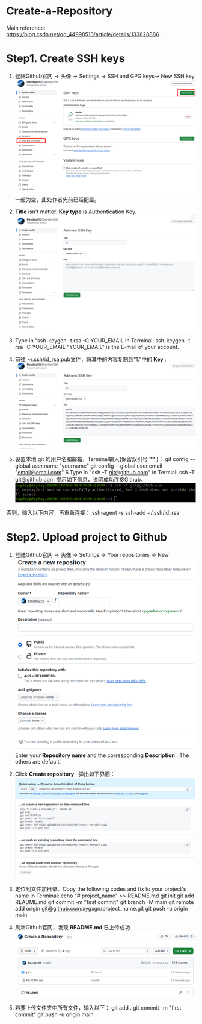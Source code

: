 # Create-a-Repository
Main reference: https://blog.csdn.net/qq_44998513/article/details/133828886
# Step1. Create SSH keys
1. 登陆Github官网 -> 头像 -> Settings -> SSH and GPG keys-> New SSH key
![image](https://github.com/DaydayXtt/Create-a-Repository/blob/main/pics/SSH_1.png)
一般为空，此处作者先前已经配置。

2. **Title** isn't matter. **Key type** is Authentication Key.
![image](https://github.com/DaydayXtt/Create-a-Repository/blob/main/pics/SSH_2.png)

3. Type in "ssh-keygen -t rsa -C YOUR_EMAIL in Terminal:
    ssh-keygen -t rsa -C YOUR_EMAIL
"YOUR_EMAIL" is the E-mail of your account.

4. 前往 ~/.ssh/id_rsa.pub文件，将其中的内容复制到“1.”中的 **Key** :
![image](https://github.com/DaydayXtt/Create-a-Repository/blob/main/pics/SSH_3.png)

5. 设置本地 git 的用户名和邮箱，Terminal输入(保留双引号 **""** )：
    git config --global user.name "yourname"
    git config --global user.email "email@email.com"
6.Type in "ssh -T git@github.com" in Termial:
    ssh -T git@github.com
提示如下信息，说明成功连接Github。
![image](https://github.com/DaydayXtt/Create-a-Repository/blob/main/pics/SSH_4.png)

否则，输入以下内容，再重新连接：
    ssh-agent -s
    ssh-add ~/.ssh/id_rsa

# Step2. Upload project to Github
1. 登陆Github官网 -> 头像 -> Settings -> Your repositories -> New
![image](https://github.com/DaydayXtt/Create-a-Repository/blob/main/pics/Git_1.png)
Enter your **Repository name** and the corresponding **Description** .
The others are default.

2. Click **Create repository** , 弹出如下界面：
![image](https://github.com/DaydayXtt/Create-a-Repository/blob/main/pics/Quick%20start.png)

3. 定位到文件加目录。Copy the following codes and fix to your project's name in Terminal:
    echo "# project_name" >> README.md
    git init
    git add README.md
    git commit -m "first commit"
    git branch -M main
    git remote add origin git@github.com:xygxgn/project_name.git
    git push -u origin main

4. 刷新Github官网，发现 **README.md** 已上传成功
![image](https://github.com/DaydayXtt/Create-a-Repository/blob/main/pics/Git_2.png)

5. 若要上传文件夹中所有文件，输入以下：
    git add . 
    git commit -m "first commit"
    git push -u origin main
    